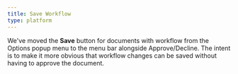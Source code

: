 ```yaml
---
title: Save Workflow
type: platform
---
```


We've moved the **Save** button for documents with workflow from the Options popup menu to the menu bar alongside Approve/Decline. The intent is to make it more obvious that workflow changes can be saved without having to approve the document.